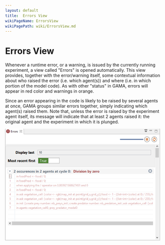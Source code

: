 ```yaml
---
layout: default
title:  Errors View
wikiPageName: ErrorsView
wikiPagePath: wiki/ErrorsView.md
---
```


# Errors View

Whenever a runtime error, or a warning, is issued by the currently running experiment, a view called "Errors" is opened automatically. This view provides, together with the error/warning itself, some contextual information about who raised the error (i.e. which agent(s)) and where (i.e. in which portion of the model code). As with other "status" in GAMA, errors will appear in red color and warnings in orange.

Since an error appearing in the code is likely to be raised by several agents at once, GAMA groups similar errors together, simply indicating which agent(s) raised them. Note that, unless the error is raised by the experiment agent itself, its message will indicate that at least 2 agents raised it: the original agent and the experiment in which it is plunged.

![images/errors_view.png](resources/images/runningExperiments/errors_view.png)
